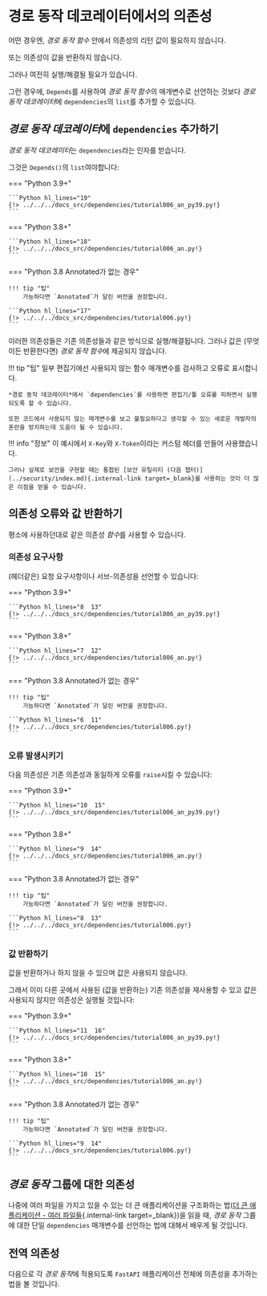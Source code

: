 # 경로 동작 데코레이터에서의 의존성

어떤 경우엔, *경로 동작 함수* 안에서 의존성의 리턴 값이 필요하지 않습니다.

또는 의존성이 값을 반환하지 않습니다.

그러나 여전히 실행/해결될 필요가 있습니다.

그런 경우에, `Depends`를 사용하여 *경로 동작 함수*의 매개변수로 선언하는 것보다 *경로 동작 데코레이터*에 `dependencies`의 `list`를 추가할 수 있습니다.

## *경로 동작 데코레이터*에 `dependencies` 추가하기

*경로 동작 데코레이터*는 `dependencies`라는 인자를 받습니다.

그것은 `Depends()`의 `list`여야합니다:

=== "Python 3.9+"

    ```Python hl_lines="19"
    {!> ../../../docs_src/dependencies/tutorial006_an_py39.py!}
    ```

=== "Python 3.8+"

    ```Python hl_lines="18"
    {!> ../../../docs_src/dependencies/tutorial006_an.py!}
    ```

=== "Python 3.8 Annotated가 없는 경우"

    !!! tip "팁"
        가능하다면 `Annotated`가 달린 버전을 권장합니다.

    ```Python hl_lines="17"
    {!> ../../../docs_src/dependencies/tutorial006.py!}
    ```

이러한 의존성들은 기존 의존성들과 같은 방식으로 실행/해결됩니다. 그러나 값은 (무엇이든 반환한다면) *경로 동작 함수*에 제공되지 않습니다.

!!! tip "팁"
    일부 편집기에선 사용되지 않는 함수 매개변수를 검사하고 오류로 표시합니다.

    *경로 동작 데코레이터*에서 `dependencies`를 사용하면 편집기/툴 오류를 피하면서 실행되도록 할 수 있습니다.

    또한 코드에서 사용되지 않는 매개변수를 보고 불필요하다고 생각할 수 있는 새로운 개발자의 혼란을 방지하는데 도움이 될 수 있습니다.

!!! info "정보"
    이 예시에서 `X-Key`와 `X-Token`이라는 커스텀 헤더를 만들어 사용했습니다.

    그러나 실제로 보안을 구현할 때는 통합된 [보안 유틸리티 (다음 챕터)](../security/index.md){.internal-link target=_blank}를 사용하는 것이 더 많은 이점을 얻을 수 있습니다.

## 의존성 오류와 값 반환하기

평소에 사용하던대로 같은 의존성 *함수*를 사용할 수 있습니다.

### 의존성 요구사항

(헤더같은) 요청 요구사항이나 서브-의존성을 선언할 수 있습니다:

=== "Python 3.9+"

    ```Python hl_lines="8  13"
    {!> ../../../docs_src/dependencies/tutorial006_an_py39.py!}
    ```

=== "Python 3.8+"

    ```Python hl_lines="7  12"
    {!> ../../../docs_src/dependencies/tutorial006_an.py!}
    ```

=== "Python 3.8 Annotated가 없는 경우"

    !!! tip "팁"
        가능하다면 `Annotated`가 달린 버전을 권장합니다.

    ```Python hl_lines="6  11"
    {!> ../../../docs_src/dependencies/tutorial006.py!}
    ```

### 오류 발생시키기

다음 의존성은 기존 의존성과 동일하게 오류를 `raise`시킬 수 있습니다:

=== "Python 3.9+"

    ```Python hl_lines="10  15"
    {!> ../../../docs_src/dependencies/tutorial006_an_py39.py!}
    ```

=== "Python 3.8+"

    ```Python hl_lines="9  14"
    {!> ../../../docs_src/dependencies/tutorial006_an.py!}
    ```

=== "Python 3.8 Annotated가 없는 경우"

    !!! tip "팁"
        가능하다면 `Annotated`가 달린 버전을 권장합니다.

    ```Python hl_lines="8  13"
    {!> ../../../docs_src/dependencies/tutorial006.py!}
    ```

### 값 반환하기

값을 반환하거나 하지 않을 수 있으며 값은 사용되지 않습니다.

그래서 이미 다른 곳에서 사용된 (값을 반환하는) 기존 의존성을 재사용할 수 있고 값은 사용되지 않지만 의존성은 실행될 것입니다:

=== "Python 3.9+"

    ```Python hl_lines="11  16"
    {!> ../../../docs_src/dependencies/tutorial006_an_py39.py!}
    ```

=== "Python 3.8+"

    ```Python hl_lines="10  15"
    {!> ../../../docs_src/dependencies/tutorial006_an.py!}
    ```

=== "Python 3.8 Annotated가 없는 경우"

    !!! tip "팁"
        가능하다면 `Annotated`가 달린 버전을 권장합니다.

    ```Python hl_lines="9  14"
    {!> ../../../docs_src/dependencies/tutorial006.py!}
    ```

## *경로 동작* 그룹에 대한 의존성

나중에 여러 파일을 가지고 있을 수 있는 더 큰 애플리케이션을 구조화하는 법([더 큰 애플리케이션 - 여러 파일들](../../tutorial/bigger-applications.md){.internal-link target=_blank})을 읽을 때, *경로 동작* 그룹에 대한 단일 `dependencies` 매개변수를 선언하는 법에 대해서 배우게 될 것입니다.

## 전역 의존성

다음으로 각 *경로 동작*에 적용되도록 `FastAPI` 애플리케이션 전체에 의존성을 추가하는 법을 볼 것입니다.
